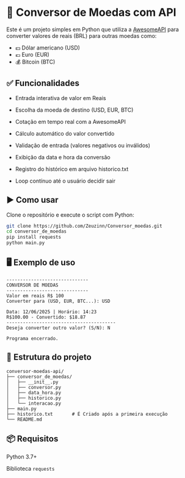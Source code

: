 # 💱 Conversor de Moedas com API

Este é um projeto simples em Python que utiliza a [AwesomeAPI](https://docs.awesomeapi.com.br/api-de-moedas) para converter valores de reais (BRL) para outras moedas como:

- 💵 Dólar americano (USD)
- 💶 Euro (EUR)
- 💰 Bitcoin (BTC)

## ✅ Funcionalidades

- Entrada interativa de valor em Reais

- Escolha da moeda de destino (USD, EUR, BTC)

- Cotação em tempo real com a AwesomeAPI

- Cálculo automático do valor convertido

- Validação de entrada (valores negativos ou inválidos)

- Exibição da data e hora da conversão

- Registro do histórico em arquivo historico.txt

- Loop contínuo até o usuário decidir sair

## ▶️ Como usar

Clone o repositório e execute o script com Python:

```bash
git clone https://github.com/Zeuzinn/Conversor_moedas.git
cd conversor_de_moedas
pip install requests
python main.py

```

## 🖥️ Exemplo de uso
```
------------------------------
CONVERSOR DE MOEDAS
------------------------------
Valor em reais R$ 100
Converter para (USD, EUR, BTC...): USD

Data: 12/06/2025 | Horário: 14:23
R$100.00 - Convertido: $18.87
----------------------------------------
Deseja converter outro valor? (S/N): N

Programa encerrado.

``` 

## 📁 Estrutura do projeto
```
conversor-moedas-api/
├── conversor_de_moedas/
│   ├── __init__.py
│   ├── conversor.py
│   ├── data_hora.py
│   ├── historico.py
│   └── interacao.py
├── main.py
├── historico.txt       # É Criado após a primeira execução
└── README.md
```

## 📦 Requisitos
Python 3.7+

Biblioteca `requests`